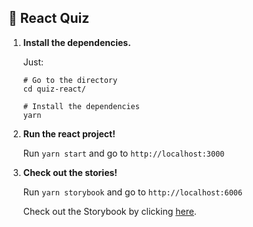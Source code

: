 ## 🚅  React Quiz

1.  **Install the dependencies.**

    Just:

    ```shell
    # Go to the directory
    cd quiz-react/

    # Install the dependencies
    yarn
    ```

2.  **Run the react project!**

    Run `yarn start` and go to `http://localhost:3000`

3.  **Check out the stories!**

    Run `yarn storybook` and go to `http://localhost:6006`
    
    Check out the Storybook by clicking [here](https://60efc5a95a1772003b6e3c55-itervvkgpa.chromatic.com).
